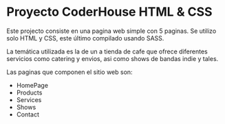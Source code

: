 # Proyecto CoderHouse HTML & CSS

Este projecto consiste en una pagina web simple con 5 paginas. Se utilizo solo HTML y CSS, este último compilado usando SASS.

La temática utilizada es la de un a tienda de cafe que ofrece diferentes servicios como catering y envios, asi como shows de bandas indie y tales.

Las paginas que componen el sitio web son:

- HomePage
- Products
- Services
- Shows
- Contact

